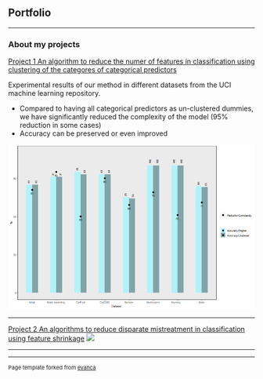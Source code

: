## Portfolio

---

### About my projects 

[Project 1 An algorithm to reduce the numer of features in classification using clustering of the categores of categorical predictors](https://marcelagalvisres.github.io/clustcat/)

Experimental results of our method in different datasets from the UCI machine learning repository. 

- Compared to having all categorical predictors as un-clustered dummies, we have significantly reduced the complexity of the model (95\% reduction in some cases)
- Accuracy can be preserved or even improved

<img src="images/effect_clust.png?raw=true"/>

---

[Project 2 An algorithms to reduce disparate mistreatment in classification using feature shrinkage](http://example.com/)
<img src="images/dummy_thumbnail.jpg?raw=true"/>

---





---
<p style="font-size:11px">Page template forked from <a href="https://github.com/evanca/quick-portfolio">evanca</a></p>
<!-- Remove above link if you don't want to attibute -->
